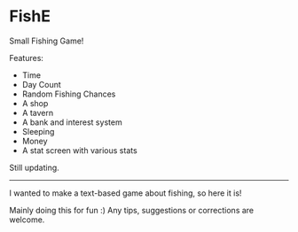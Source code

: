 # FishE
Small Fishing Game! 

Features:
- Time
- Day Count
- Random Fishing Chances
- A shop
- A tavern
- A bank and interest system
- Sleeping
- Money
- A stat screen with various stats

Still updating.

-----------------------------------------------------------------------------------------------------------------

I wanted to make a text-based game about fishing, so here it is!

Mainly doing this for fun :) Any tips, suggestions or corrections are welcome.
